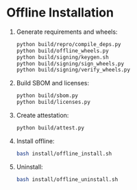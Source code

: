 # Offline Installation

1. Generate requirements and wheels:
   ```bash
   python build/repro/compile_deps.py
   python build/offline_wheels.py
   python build/signing/keygen.sh
   python build/signing/sign_wheels.py
   python build/signing/verify_wheels.py
   ```
2. Build SBOM and licenses:
   ```bash
   python build/sbom.py
   python build/licenses.py
   ```
3. Create attestation:
   ```bash
   python build/attest.py
   ```
4. Install offline:
   ```bash
   bash install/offline_install.sh
   ```
5. Uninstall:
   ```bash
   bash install/offline_uninstall.sh
   ```
